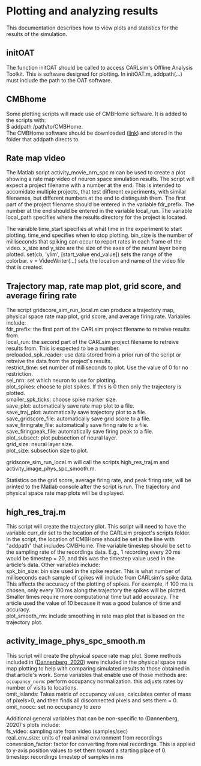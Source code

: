 Plotting and analyzing results
==============================

This documentation describes how to view plots and statistics for the results of the simulation.

## initOAT

The function initOAT should be called to access CARLsim's Offline Analysis Toolkit. This is software designed for plotting. In initOAT.m, addpath(...) must include the path to the OAT software.

## CMBhome

Some plotting scripts will made use of CMBHome software. It is added to the scripts with:
<br>$ addpath /path/to/CMBHome. 
<br>The CMBHome software should be downloaded ([link](https://github.com/hasselmonians/CMBHOME)) and stored in the folder that addpath directs to.

## Rate map video

The Matlab script activity_movie_nrn_spc.m can be used to create a plot showing a rate map video of neuron space simulation results. The script will expect a project filename with a number at the end. This is intended to accomidate multiple projects, that test different experiments, with similar filenames, but different numbers at the end to distinguish them. The first part of the project filename should be entered in the variable fdr_prefix. The number at the end should be entered in the variable local_run. The variable local_path specifies where the results directory for the project is located.

The variable time_start specifies at what time in the experiment to start plotting. time_end specifies when to stop plotting. bin_size is the number of milliseconds that spiking can occur to report rates in each frame of the video. x_size and y_size are the size of the axes of the neural layer being plotted. set(cb, 'ylim', \[start_value end_value\]) sets the range of the colorbar. v = VideoWriter(...) sets the location and name of the video file that is created.

## Trajectory map, rate map plot, grid score, and average firing rate

The script gridscore_sim_run_local.m can produce a trajectory map, physical space rate map plot, grid score, and average firing rate. Variables include:
<br>fdr_prefix: the first part of the CARLsim project filename to retreive results from.
<br>local_run: the second part of the CARLsim project filename to retreive results from. This is expected to be a number.
<br>preloaded_spk_reader: use data stored from a prior run of the script or retreive the data from the project's results.
<br>restrict_time: set number of milliseconds to plot. Use the value of 0 for no restriction.
<br>sel_nrn: set which neuron to use for plotting.
<br>plot_spikes: choose to plot spikes. If this is 0 then only the trajectory is plotted.
<br>smaller_spk_ticks: choose spike marker size.
<br>save_plot: automatically save rate map plot to a file.
<br>save_traj_plot: automatically save trajectory plot to a file.
<br>save_gridscore_file: automatically save grid score to a file.
<br>save_firingrate_file: automatically save firing rate to a file.
<br>save_firingpeak_file: automatically save firing peak to a file.
<br>plot_subsect: plot pubsection of neural layer.
<br>grid_size: neural layer size.
<br>plot_size: subsection size to plot.

gridscore_sim_run_local.m will call the scripts high_res_traj.m and activity_image_phys_spc_smooth.m.

Statistics on the grid score, average firing rate, and peak firing rate, will be printed to the Matlab console after the script is run. The trajectory and physical space rate map plots will be displayed.

## high_res_traj.m

This script will create the trajectory plot. This script will need to have the variable curr_dir set to the location of the CARLsim project's scripts folder. In the script, the location of CMBHome should be set in the line with "addpath" that includes CMBHome. The variable timestep should be set to the sampling rate of the recordings data. E.g., 1 recording every 20 ms would be timestep = 20, and this was the timestep value used in the article's data. Other variables include:
<br>spk_bin_size: bin size used in the spike reader. This is what number of milliseconds each sample of spikes will include from CARLsim's spike data. This affects the accuracy of the plotting of spikes. For example, if 100 ms is chosen, only every 100 ms along the trajectory the spikes will be plotted. Smaller times require more computational time but add accuracy. The article used the value of 10 because it was a good balance of time and accuracy.
<br>plot_smooth_rm: include smoothing in rate map plot that is based on the trajectory plot.

## activity_image_phys_spc_smooth.m

This script will create the physical space rate map plot. Some methods included in ([Dannenberg, 2020](https://elifesciences.org/articles/62500)) were included in the physical space rate map plotting to help with comparing simulated results to those obtained in that article's work. Some variables that enable use of those methods are:
<br>`occupancy_norm`: perform occupancy normalization. this adjusts rates by number of visits to locations.
<br>omit_islands: Takes matrix of occupancy values, calculates center of mass of pixels>0,
and then finds all disconnected pixels and sets them = 0.
<br>omit_noocc: set no occupancy to zero

Additional general variables that can be non-specific to (Dannenberg, 2020)'s plots include:
<br>fs_video: sampling rate from video (samples/sec)
<br>real_env_size: units of real animal environment from recordings
<br>conversion_factor: factor for converting from real recordings. This is applied to y-axis position values to set them toward a starting place of 0.
<br>timestep: recordings timestep of samples in ms